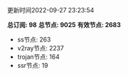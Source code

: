 更新时间2022-09-27 23:23:54

**总订阅: 98**
**总节点: 9025**
**有效节点: 2683**
- ss节点: 263
- v2ray节点: 2237
- trojan节点: 164
- ssr节点: 19
